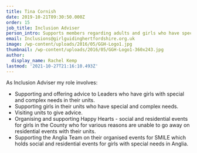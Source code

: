```yaml
---
title: Tina Cornish
date: 2019-10-21T09:30:50.000Z
order: 15
job_title: Inclusion Adviser
person_intro: Supports members regarding adults and girls who have special and complex needs.
email: Inclusions@girlguidinghertfordshire.org.uk
image: /wp-content/uploads/2016/05/GGH-Logo1.jpg
thumbnail: /wp-content/uploads/2016/05/GGH-Logo1-360x243.jpg
author:
  display_name: Rachel Kemp
lastmod: '2021-10-27T21:16:10.493Z'
---
```


As Inclusion Adviser my role involves:

- Supporting and offering advice to Leaders who have girls with special and complex needs in their units.
- Supporting girls in their units who have special and complex needs.
- Visiting units to give advice.
- Organising and supporting Happy Hearts - social and residential events for girls in the County who for various reasons are unable to go away on residential events with their units.
- Supporting the Anglia Team on their organised events for SMILE which holds social and residential events for girls with special needs in Anglia.
